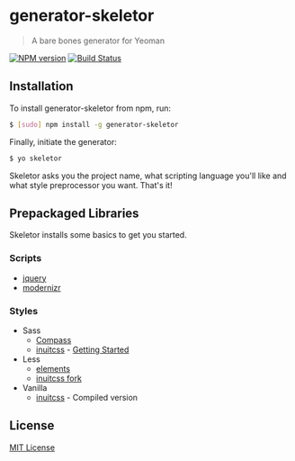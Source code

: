# generator-skeletor

> A bare bones generator for Yeoman

[![NPM version](https://badge.fury.io/js/generator-skeletor.svg)](http://badge.fury.io/js/generator-skeletor) [![Build Status](https://secure.travis-ci.org/kuatsure/generator-skeletor.png?branch=master)](https://travis-ci.org/kuatsure/generator-skeletor)

## Installation

To install generator-skeletor from npm, run:

```bash
$ [sudo] npm install -g generator-skeletor
```

Finally, initiate the generator:

```bash
$ yo skeletor
```

Skeletor asks you the project name, what scripting language you'll like and what style preprocessor you want. That's it!

## Prepackaged Libraries

Skeletor installs some basics to get you started.

### Scripts

  * [jquery](http://jquery.com/)
  * [modernizr](http://modernizr.com/)

### Styles

  * Sass
    * [Compass](http://compass-style.org/)
    * [inuitcss](https://github.com/inuitcss/starter-kit) - [Getting Started](https://github.com/inuitcss/getting-started)
  * Less
    * [elements](http://www.lesselements.com/)
    * [inuitcss fork](https://github.com/peterwilsoncc/inuit.css#LESS)
  * Vanilla
    * [inuitcss](https://github.com/inuitcss/starter-kit) - Compiled version

## License

[MIT License](http://en.wikipedia.org/wiki/MIT_License)
